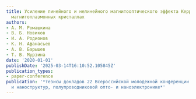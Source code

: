 ```yaml
---
title: Усиление линейного и нелинейного магнитооптического эффекта Керра в биметаллических
  магнитоплазмонных кристаллах
authors:
- А. М. Ромашкина
- В. Б. Новиков
- И. А. Родионов
- К. Н. Афанасьев
- А. В. Барышев
- Т. В. Мурзина
date: '2020-01-01'
publishDate: '2025-03-14T16:10:52.105845Z'
publication_types:
- paper-conference
publication: '*тезисы докладов 22 Всероссийской молодежной конференции по физике полупроводников
  и наноструктур, полупроводниковой опто- и наноэлектронике*'
---
```

